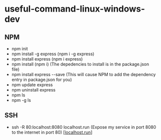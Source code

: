# useful-command-linux-windows-dev

## NPM
- npm init
- npm install -g express (npm i -g express)
- npm install express (npm i express)
- npm install (npm i) (The depedencies to install is in the package.json file)
- npm install express --save (This will cause NPM to add the dependency entry in package.json for you)
- npm update express
- npm uninstall express
- npm ls
- npm -g ls
## SSH
- ssh -R 80:localhost:8080 localhost.run (Expose my service in port 8080 to the internet in port 80) [[localhost.run](http://localhost.run/)]

